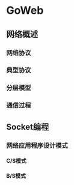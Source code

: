 # GoWeb

## 网络概述

### 网络协议

### 典型协议

### 分层模型

### 通信过程

## Socket编程

### 网络应用程序设计模式

#### C/S模式
#### B/S模式
